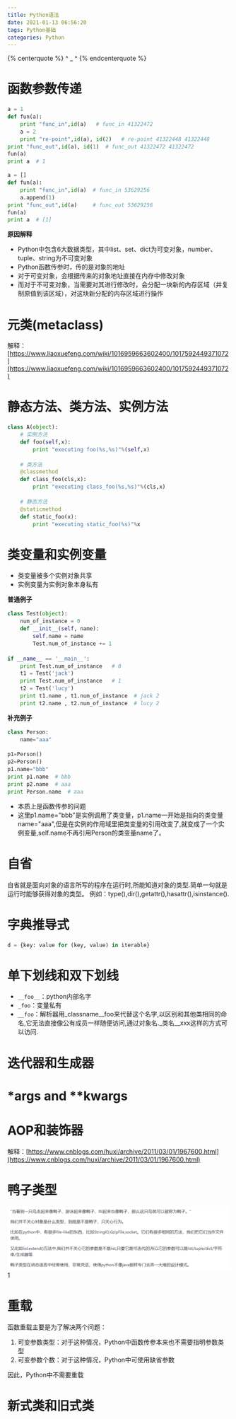 ```yaml
---
title: Python语法
date: 2021-01-13 06:56:20
tags: Python基础
categories: Python
---
```


{% centerquote %} ^ _ ^ {% endcenterquote %}
<!-- more -->

# 函数参数传递
```python
a = 1
def fun(a):
    print "func_in",id(a)   # func_in 41322472
    a = 2
    print "re-point",id(a), id(2)   # re-point 41322448 41322448
print "func_out",id(a), id(1)  # func_out 41322472 41322472
fun(a)
print a  # 1
```

```python
a = []
def fun(a):
    print "func_in",id(a)  # func_in 53629256
    a.append(1)
print "func_out",id(a)     # func_out 53629256
fun(a)
print a  # [1]
```

**原因解释**
- Python中包含6大数据类型，其中list、set、dict为可变对象，number、tuple、string为不可变对象
- Python函数传参时，传的是对象的地址
- 对于可变对象，会根据传来的对象地址直接在内存中修改对象
- 而对于不可变对象，当需要对其进行修改时，会分配一块新的内存区域（并复制原值到该区域），对这块新分配的内存区域进行操作

# 元类(metaclass)
解释：[https://www.liaoxuefeng.com/wiki/1016959663602400/1017592449371072](https://www.liaoxuefeng.com/wiki/1016959663602400/1017592449371072)

# 静态方法、类方法、实例方法
```python
class A(object):
    # 实例方法
    def foo(self,x):
        print "executing foo(%s,%s)"%(self,x)

    # 类方法
    @classmethod
    def class_foo(cls,x):
        print "executing class_foo(%s,%s)"%(cls,x)

    # 静态方法
    @staticmethod
    def static_foo(x):
        print "executing static_foo(%s)"%x
```

# 类变量和实例变量
- 类变量被多个实例对象共享
- 实例变量为实例对象本身私有

**普通例子**
```python
class Test(object):  
    num_of_instance = 0  
    def __init__(self, name):  
        self.name = name  
        Test.num_of_instance += 1  
  
if __name__ == '__main__':  
    print Test.num_of_instance   # 0
    t1 = Test('jack')  
    print Test.num_of_instance   # 1
    t2 = Test('lucy')  
    print t1.name , t1.num_of_instance  # jack 2
    print t2.name , t2.num_of_instance  # lucy 2
```

**补充例子**
```python
class Person:
    name="aaa"

p1=Person()
p2=Person()
p1.name="bbb"
print p1.name  # bbb
print p2.name  # aaa
print Person.name  # aaa
```
- 本质上是函数传参的问题
- 这里p1.name="bbb"是实例调用了类变量，p1.name一开始是指向的类变量name="aaa",但是在实例的作用域里把类变量的引用改变了,就变成了一个实例变量,self.name不再引用Person的类变量name了。

# 自省
自省就是面向对象的语言所写的程序在运行时,所能知道对象的类型.简单一句就是运行时能够获得对象的类型。
例如：type(),dir(),getattr(),hasattr(),isinstance().

# 字典推导式
```python
d = {key: value for (key, value) in iterable}
```

# 单下划线和双下划线
- `__foo__`：python内部名字
- `_foo`：变量私有
- `__foo`：解析器用_classname__foo来代替这个名字,以区别和其他类相同的命名,它无法直接像公有成员一样随便访问,通过对象名._类名__xxx这样的方式可以访问.

# 迭代器和生成器

# \*args and \*\*kwargs

# AOP和装饰器
解释：[https://www.cnblogs.com/huxi/archive/2011/03/01/1967600.html](https://www.cnblogs.com/huxi/archive/2011/03/01/1967600.html)

# 鸭子类型

![](./Python语法/1.png)
1

# 重载
函数重载主要是为了解决两个问题：
1. 可变参数类型：对于这种情况，Python中函数传参本来也不需要指明参数类型
2. 可变参数个数：对于这种情况，Python中可使用缺省参数

因此，Python中不需要重载

# 新式类和旧式类
